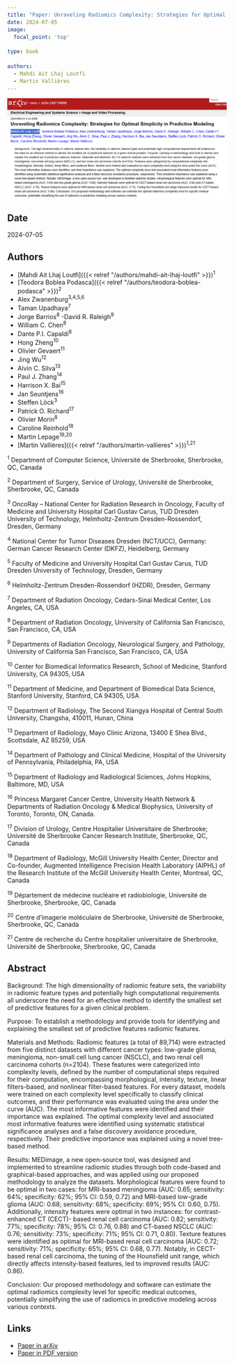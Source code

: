 ```yaml
---
title: "Paper: Unraveling Radiomics Complexity: Strategies for Optimal Simplicity in Predictive Modeling"
date: 2024-07-05
image:
  focal_point: 'top'

type: book

authors:
  - Mahdi Ait Lhaj Loutfi
  - Martin Vallières
---
```


![arXiv](featured.png)

## Date

2024-07-05

## Authors

  - [Mahdi Ait Lhaj Loutfi]({{< relref "/authors/mahdi-ait-lhaj-loutfi" >}})<sup>1</sup>
  - [Teodora Boblea Podasca]({{< relref "/authors/teodora-boblea-podasca" >}})<sup>2</sup>
  - Alex Zwanenburg<sup>3,4,5,6</sup>
  - Taman Upadhaya<sup>7</sup>
  - Jorge Barrios<sup>8</sup>
  -David R. Raleigh<sup>9</sup>
  - William C. Chen<sup>8</sup>
  - Dante P.I. Capaldi<sup>8</sup>
  - Hong Zheng<sup>10</sup>
  - Olivier Gevaert<sup>11</sup>
  - Jing Wu<sup>12</sup>
  - Alvin C. Silva<sup>13</sup>
  - Paul J. Zhang<sup>14</sup>
  - Harrison X. Bai<sup>15</sup>
  - Jan Seuntjens<sup>16</sup>
  - Steffen Löck<sup>3</sup>
  - Patrick O. Richard<sup>17</sup>
  - Olivier Morin<sup>8</sup>
  - Caroline Reinhold<sup>18</sup>
  - Martin Lepage<sup>19,20</sup>
  - [Martin Vallières]({{< relref "/authors/martin-vallieres" >}})<sup>1,21</sup>

<sup>1</sup> Department of Computer Science, Université de Sherbrooke, Sherbrooke, QC, Canada

<sup>2</sup> Department of Surgery, Service of Urology, Université de Sherbrooke, Sherbrooke, QC, Canada

<sup>3</sup> OncoRay – National Center for Radiation Research in Oncology, Faculty of Medicine and University Hospital Carl Gustav Carus, TUD Dresden University of Technology, Helmholtz-Zentrum Dresden-Rossendorf, Dresden, Germany

<sup>4</sup> National Center for Tumor Diseases Dresden (NCT/UCC), Germany: German Cancer Research Center (DKFZ), Heidelberg, Germany

<sup>5</sup> Faculty of Medicine and University Hospital Carl Gustav Carus, TUD Dresden University of Technology, Dresden, Germany

<sup>6</sup> Helmholtz-Zentrum Dresden-Rossendorf (HZDR), Dresden, Germany

<sup>7</sup> Department of Radiation Oncology, Cedars-Sinai Medical Center, Los Angeles, CA, USA

<sup>8</sup> Department of Radiation Oncology, University of California San Francisco, San Francisco, CA, USA

<sup>9</sup> Departments of Radiation Oncology, Neurological Surgery, and Pathology, University of California San Francisco, San Francisco, CA, USA

<sup>10</sup> Center for Biomedical Informatics Research, School of Medicine, Stanford University, CA 94305, USA

<sup>11</sup> Department of Medicine, and Department of Biomedical Data Science, Stanford University, Stanford, CA 94305, USA

<sup>12</sup> Department of Radiology, The Second Xiangya Hospital of Central South University, Changsha, 410011, Hunan, China

<sup>13</sup> Department of Radiology, Mayo Clinic Arizona, 13400 E Shea Blvd., Scottsdale, AZ 85259, USA

<sup>14</sup> Department of Pathology and Clinical Medicine, Hospital of the University of Pennsylvania, Philadelphia, PA, USA

<sup>15</sup> Department of Radiology and Radiological Sciences, Johns Hopkins, Baltimore, MD, USA

<sup>16</sup> Princess Margaret Cancer Centre, University Health Network & Departments of Radiation Oncology & Medical Biophysics, University of Toronto, Toronto, ON, Canada.

<sup>17</sup> Division of Urology, Centre Hospitalier Universitaire de Sherbrooke; Université de Sherbrooke Cancer Research Institute, Sherbrooke, QC, Canada

<sup>18</sup> Department of Radiology, McGill University Health Center, Director and Co-founder, Augmented Intelligence Precision Health Laboratory (AIPHL) of the Research Institute of the McGill University Health Center, Montreal, QC, Canada

<sup>19</sup> Département de médecine nucléaire et radiobiologie, Université de Sherbrooke, Sherbrooke, QC, Canada

<sup>20</sup> Centre d’imagerie moléculaire de Sherbrooke, Université de Sherbrooke, Sherbrooke, QC, Canada

<sup>21</sup> Centre de recherche du Centre hospitalier universitaire de Sherbrooke, Université de Sherbrooke, Sherbrooke, QC, Canada


## Abstract

  Background: The high dimensionality of radiomic feature sets, the variability in radiomic feature types and potentially high computational requirements all underscore the need for an effective method to identify the smallest set of predictive features for a given clinical problem. 
  
  Purpose: To establish a methodology and provide tools for identifying and explaining the smallest set of predictive features radiomic features. 
  
  Materials and Methods: Radiomic features (a total of 89,714) were extracted from five distinct datasets with different cancer types: low-grade glioma, meningioma, non-small cell lung cancer (NSCLC), and two renal cell carcinoma cohorts (n=2104). These features were categorized into complexity levels, defined by the number of computational steps required for their computation, encompassing morphological, intensity, texture, linear filters-based, and nonlinear filter-based features. For every dataset, models were trained on each complexity level specifically to classify clinical outcomes, and their performance was evaluated using the area under the curve (AUC). The most informative features were identified and their importance was explained. The optimal complexity level and associated most informative features were identified using systematic statistical significance analyses and a false discovery avoidance procedure, respectively. Their predictive importance was explained using a novel tree-based method. 
  
  Results: MEDimage, a new open-source tool, was designed and implemented to streamline radiomic studies through both code-based and graphical-based approaches, and was applied using our proposed methodology to analyze the datasets. Morphological features were found to be optimal in two cases: for MRI-based meningioma (AUC: 0.65; sensitivity: 64%; specificity: 62%; 95% CI: 0.59, 0.72) and MRI-based low-grade glioma (AUC: 0.68; sensitivity: 68%; specificity: 69%; 95% CI: 0.60, 0.75). Additionally, intensity features were optimal in two instances: for contrast-enhanced CT (CECT)- based renal cell carcinoma (AUC: 0.82; sensitivity: 77%; specificity: 78%; 95% CI: 0.76, 0.88) and CT-based NSCLC (AUC: 0.76; sensitivity: 73%; specificity: 71%; 95% CI: 0.71, 0.80). Texture features were identified as optimal for MRI-based renal cell carcinoma (AUC: 0.72; sensitivity: 71%; specificity: 65%; 95% CI: 0.68, 0.77). Notably, in CECT-based renal cell carcinoma, the tuning of the Hounsfield unit range, which directly affects intensity-based features, led to improved results (AUC: 0.86). 
  
  Conclusion: Our proposed methodology and software can estimate the optimal radiomics complexity level for specific medical outcomes, potentially simplifying the use of radiomics in predictive modeling across various contexts.


## Links

  - [Paper in arXiv](https://arxiv.org/abs/2407.04888)
  - [Paper in PDF version](https://arxiv.org/pdf/2407.04888)
